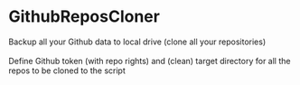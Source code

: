 # GithubReposCloner
Backup all your Github data to local drive (clone all your repositories)
<br><br>
Define Github token (with repo rights) and (clean) target directory for all the repos to be cloned to the script
